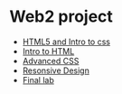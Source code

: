 # Web2 project
<ul>
<li><a href="html5_intro_css/index.html" target="_blank">HTML5 and Intro to css</a></li>
<li> <a href="intro_to_html" target="_blank"> Intro to HTML</a></li>
<li> <a href="adv_css/index.html" target="_blank">Advanced CSS</a></li>
<li> <a href="responsive/index.html" target="_blank">Resonsive Design</a></li>
<li><a href="Final/index.html" target="_blank">Final lab</a></li>
</ul>

